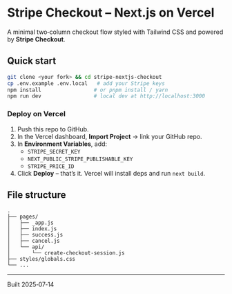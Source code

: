 # Stripe Checkout – Next.js on Vercel

A minimal two‑column checkout flow styled with Tailwind CSS and powered by **Stripe Checkout**.

## Quick start

```bash
git clone <your fork> && cd stripe-nextjs-checkout
cp .env.example .env.local   # add your Stripe keys
npm install                 # or pnpm install / yarn
npm run dev                 # local dev at http://localhost:3000
```

### Deploy on Vercel

1. Push this repo to GitHub.
2. In the Vercel dashboard, **Import Project** → link your GitHub repo.
3. In **Environment Variables**, add:
   * `STRIPE_SECRET_KEY`
   * `NEXT_PUBLIC_STRIPE_PUBLISHABLE_KEY`
   * `STRIPE_PRICE_ID`
4. Click **Deploy** – that’s it. Vercel will install deps and run `next build`.

## File structure

```
.
├── pages/
│   ├── _app.js
│   ├── index.js
│   ├── success.js
│   ├── cancel.js
│   └── api/
│       └── create-checkout-session.js
├── styles/globals.css
└── ...
```

---  
Built 2025‑07‑14
